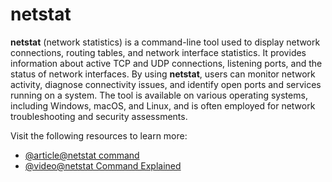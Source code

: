 # netstat

**netstat** (network statistics) is a command-line tool used to display network connections, routing tables, and network interface statistics. It provides information about active TCP and UDP connections, listening ports, and the status of network interfaces. By using **netstat**, users can monitor network activity, diagnose connectivity issues, and identify open ports and services running on a system. The tool is available on various operating systems, including Windows, macOS, and Linux, and is often employed for network troubleshooting and security assessments.

Visit the following resources to learn more:

- [@article@netstat command](https://docs.oracle.com/cd/E19504-01/802-5753/6i9g71m3i/index.html)
- [@video@netstat Command Explained](https://www.youtube.com/watch?v=8UZFpCQeXnM)